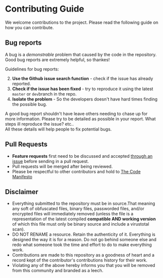 # Contributing Guide

We welcome contributions to the project. Please read the following guide on how you can contribute.

## Bug reports 

A bug is a *demonstrable* problem that caused by the code in the repository. 
Good bug reports are extremely helpful, so thankes!

Guidelines for bug reports: 

2. **Use the Github issue search function** - check if the issue has already reported. 
3. **Check if the issue has been fixed** - try to reproduce it using the latest `master` or `dev`branch in the repo. 
4. **Isolate the problem** - So the developers doesn't have hard times finding the possible bug. 
 
A good bug report shouldn't have leave others needing to chase up for more information. 
Please try to be detailed as possible in your report.  What steps ill reproduce the issue? etc..   
All these details will help people to fix potential bugs. 

## Pull Requests

- **Feature requests** first need to be discussed and accepted [through an issue](https://github.com/TigoDevelopment/TigoAntiCheat/issues/new) before sending in a pull request.
- Pull requests will be merged after being reviewed.
- Please be respectful to other contributors and hold to [The Code Manifesto](http://codemanifesto.com/)

## Disclaimer
- Everything submitted to the repository must be in source.That meaning any soft of obfuscated files, binary files, passworded files, and/or encrypted files will immediately removed (unless the file is a representation of the latest compiled **compatible AND working version** of which this file must only be binary source and include a virustotal scan).
- DO NOT RENAME a resource. Retain the authenticity of it. Everything is designed the way it is for a reason. Do not go behind someone else and redo what someone took the time and effort to do to make everything work.
- Contributions are made to this repository as a goodness of heart and a record kept of the contributor's contributions history for their work.
- Violating any of the above hereby informs you that you will be removed from this community and branded as a leech.
